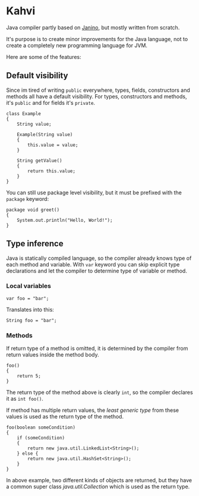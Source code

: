 # Kahvi

Java compiler partly based on [Janino](http://www.janino.net), but mostly
written from scratch.

It's purpose is to create minor improvements for the Java language, not to
create a completely new programming language for JVM.

Here are some of the features:

## Default visibility

Since im tired of writing `public` everywhere, types, fields, constructors and
methods all have a default visibility. For types, constructors and methods,
it's `public` and for fields it's `private`.

~~~~
class Example
{
    String value;

    Example(String value)
    {
        this.value = value;
    }

    String getValue()
    {
        return this.value;
    }
}
~~~~

You can still use package level visibility, but it must be prefixed with the
`package` keyword:

~~~~
package void greet()
{
    System.out.println("Hello, World!");
}
~~~~

## Type inference

Java is statically compiled language, so the compiler already knows type of
each method and variable. With `var` keyword you can skip explicit type
declarations and let the compiler to determine type of variable or method.

### Local variables

~~~~
var foo = "bar";
~~~~

Translates into this:

~~~~
String foo = "bar";
~~~~

### Methods

If return type of a method is omitted, it is determined by the compiler from
return values inside the method body.

~~~~
foo()
{
    return 5;
}
~~~~

The return type of the method above is clearly `int`, so the compiler declares
it as `int foo()`.

If method has multiple return values, the *least generic type* from these
values is used as the return type of the method.

~~~~
foo(boolean someCondition)
{
    if (someCondition)
    {
        return new java.util.LinkedList<String>();
    } else {
        return new java.util.HashSet<String>();
    }
}
~~~~

In above example, two different kinds of objects are returned, but they have a
common super class *java.util.Collection* which is used as the return type.
